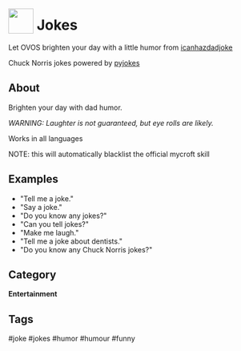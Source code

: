 # <img src='.dadjokes.png' card_color='#22a7f0' width='50' height='50' style='vertical-align:bottom'/> Jokes
Let OVOS brighten your day with a little humor from [icanhazdadjoke](icanhazdadjoke.com)

Chuck Norris jokes powered by [pyjokes](https://github.com/pyjokes/pyjokes)

## About 
Brighten your day with dad humor.  

 _WARNING:  Laughter is not guaranteed, but eye rolls are likely._

Works in all languages

NOTE: this will automatically blacklist the official mycroft skill

## Examples 
* "Tell me a joke."
* "Say a joke."
* "Do you know any jokes?"
* "Can you tell jokes?"
* "Make me laugh."
* "Tell me a joke about dentists."
* "Do you know any Chuck Norris jokes?"

## Category
**Entertainment**

## Tags
#joke
#jokes
#humor
#humour
#funny

